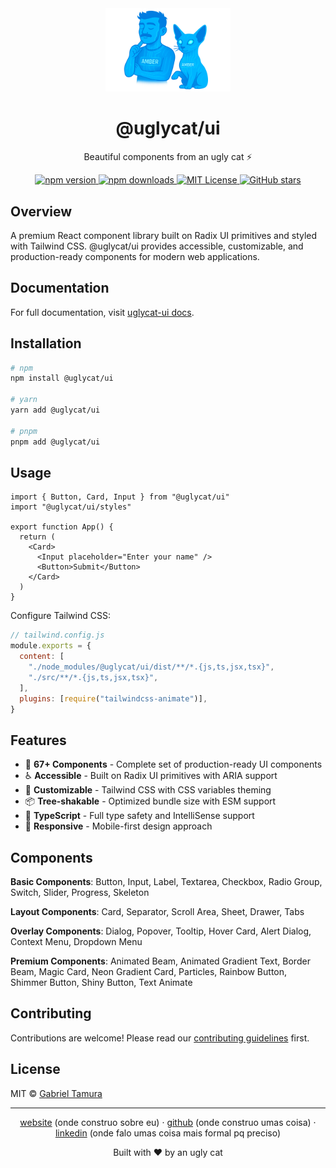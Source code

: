 <div align="center">
  <img src="https://raw.githubusercontent.com/gtamura17/uglycat-ui/master/.github/logo.png" alt="UglyCat UI" width="200"/>

  <h1>@uglycat/ui</h1>
  <p>Beautiful components from an ugly cat ⚡️</p>

  <p>
    <a href="https://www.npmjs.com/package/@uglycat/ui">
      <img src="https://img.shields.io/npm/v/@uglycat/ui.svg?style=flat&colorA=000000&colorB=000000" alt="npm version" />
    </a>
    <a href="https://www.npmjs.com/package/@uglycat/ui">
      <img src="https://img.shields.io/npm/dm/@uglycat/ui.svg?style=flat&colorA=000000&colorB=000000" alt="npm downloads" />
    </a>
    <a href="https://github.com/gtamura17/uglycat-ui/blob/master/LICENSE">
      <img src="https://img.shields.io/badge/license-MIT-000000.svg?style=flat&colorA=000000&colorB=000000" alt="MIT License" />
    </a>
    <a href="https://github.com/gtamura17/uglycat-ui">
      <img src="https://img.shields.io/github/stars/gtamura17/uglycat-ui?style=flat&colorA=000000&colorB=000000" alt="GitHub stars" />
    </a>
  </p>
</div>

## Overview

A premium React component library built on Radix UI primitives and styled with Tailwind CSS. @uglycat/ui provides accessible, customizable, and production-ready components for modern web applications.

## Documentation

For full documentation, visit [uglycat-ui docs](https://github.com/gtamura17/uglycat-ui).

## Installation

```bash
# npm
npm install @uglycat/ui

# yarn
yarn add @uglycat/ui

# pnpm
pnpm add @uglycat/ui
```

## Usage

```tsx
import { Button, Card, Input } from "@uglycat/ui"
import "@uglycat/ui/styles"

export function App() {
  return (
    <Card>
      <Input placeholder="Enter your name" />
      <Button>Submit</Button>
    </Card>
  )
}
```

Configure Tailwind CSS:

```javascript
// tailwind.config.js
module.exports = {
  content: [
    "./node_modules/@uglycat/ui/dist/**/*.{js,ts,jsx,tsx}",
    "./src/**/*.{js,ts,jsx,tsx}",
  ],
  plugins: [require("tailwindcss-animate")],
}
```

## Features

- 🎯 **67+ Components** - Complete set of production-ready UI components
- ♿ **Accessible** - Built on Radix UI primitives with ARIA support
- 🎨 **Customizable** - Tailwind CSS with CSS variables theming
- 📦 **Tree-shakable** - Optimized bundle size with ESM support
- 🔧 **TypeScript** - Full type safety and IntelliSense support
- 📱 **Responsive** - Mobile-first design approach

## Components

**Basic Components**: Button, Input, Label, Textarea, Checkbox, Radio Group, Switch, Slider, Progress, Skeleton

**Layout Components**: Card, Separator, Scroll Area, Sheet, Drawer, Tabs

**Overlay Components**: Dialog, Popover, Tooltip, Hover Card, Alert Dialog, Context Menu, Dropdown Menu

**Premium Components**: Animated Beam, Animated Gradient Text, Border Beam, Magic Card, Neon Gradient Card, Particles, Rainbow Button, Shimmer Button, Shiny Button, Text Animate

## Contributing

Contributions are welcome! Please read our [contributing guidelines](CONTRIBUTING.md) first.

## License

MIT © [Gabriel Tamura](https://github.com/gtamura17)

---

<div align="center">
  <p>
    <a href="https://www.gtamura.com/pt-BR">website</a> (onde construo sobre eu)
    ·
    <a href="https://github.com/gtamura17">github</a> (onde construo umas coisa)
    ·
    <a href="https://www.linkedin.com/in/gabriel-tamura-mamiya">linkedin</a> (onde falo umas coisa mais formal pq preciso)
  </p>
  <p>Built with ❤️ by an ugly cat</p>
</div>
